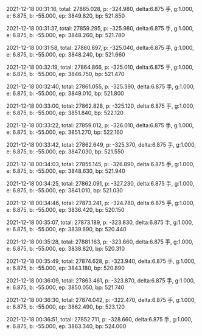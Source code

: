 2021-12-18 00:31:16, total: 27865.028, p: -324.980, delta:6.875 手, g:1.000, e: 6.875, b: -55.000, ep: 3849.820, bp: 521.850

2021-12-18 00:31:37, total: 27859.295, p: -325.980, delta:6.875 手, g:1.000, e: 6.875, b: -55.000, ep: 3848.260, bp: 521.780

2021-12-18 00:31:58, total: 27860.697, p: -325.040, delta:6.875 手, g:1.000, e: 6.875, b: -55.000, ep: 3848.240, bp: 521.660

2021-12-18 00:32:19, total: 27864.866, p: -325.010, delta:6.875 手, g:1.000, e: 6.875, b: -55.000, ep: 3846.750, bp: 521.470

2021-12-18 00:32:40, total: 27861.055, p: -325.390, delta:6.875 手, g:1.000, e: 6.875, b: -55.000, ep: 3849.010, bp: 521.800

2021-12-18 00:33:00, total: 27862.828, p: -325.120, delta:6.875 手, g:1.000, e: 6.875, b: -55.000, ep: 3851.840, bp: 522.120

2021-12-18 00:33:22, total: 27859.012, p: -326.010, delta:6.875 手, g:1.000, e: 6.875, b: -55.000, ep: 3851.270, bp: 522.160

2021-12-18 00:33:42, total: 27862.649, p: -325.370, delta:6.875 手, g:1.000, e: 6.875, b: -55.000, ep: 3847.030, bp: 521.550

2021-12-18 00:34:03, total: 27855.145, p: -326.890, delta:6.875 手, g:1.000, e: 6.875, b: -55.000, ep: 3848.630, bp: 521.940

2021-12-18 00:34:25, total: 27862.091, p: -327.230, delta:6.875 手, g:1.000, e: 6.875, b: -55.000, ep: 3841.010, bp: 521.030

2021-12-18 00:34:46, total: 27873.241, p: -324.780, delta:6.875 手, g:1.000, e: 6.875, b: -55.000, ep: 3836.420, bp: 520.150

2021-12-18 00:35:07, total: 27873.189, p: -323.830, delta:6.875 手, g:1.000, e: 6.875, b: -55.000, ep: 3839.690, bp: 520.440

2021-12-18 00:35:28, total: 27881.163, p: -323.660, delta:6.875 手, g:1.000, e: 6.875, b: -55.000, ep: 3838.820, bp: 520.310

2021-12-18 00:35:49, total: 27874.628, p: -323.940, delta:6.875 手, g:1.000, e: 6.875, b: -55.000, ep: 3843.180, bp: 520.890

2021-12-18 00:36:09, total: 27863.461, p: -323.870, delta:6.875 手, g:1.000, e: 6.875, b: -55.000, ep: 3850.050, bp: 521.740

2021-12-18 00:36:30, total: 27874.042, p: -322.470, delta:6.875 手, g:1.000, e: 6.875, b: -55.000, ep: 3862.490, bp: 523.120

2021-12-18 00:36:51, total: 27852.711, p: -328.660, delta:6.875 手, g:1.000, e: 6.875, b: -55.000, ep: 3863.340, bp: 524.000